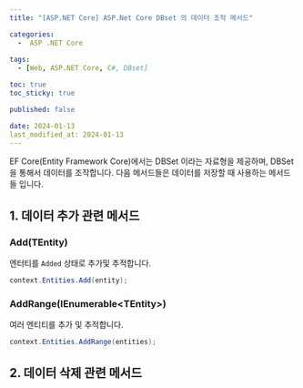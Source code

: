 ```yaml
---
title: "[ASP.NET Core] ASP.Net Core DBset 의 데이터 조작 메서드"

categories:
  -  ASP .NET Core
  
tags:
  - [Web, ASP.NET Core, C#, DBset]

toc: true
toc_sticky: true

published: false

date: 2024-01-13
last_modified_at: 2024-01-13
---
```


EF Core(Entity Framework Core)에서는 DBSet 이라는 자료형을 제공하며, DBSet을 통해서 데이터를 조작합니다. 다음 메서드들은 데이터를 저장할 때 사용하는 메서드들 입니다.


## 1. 데이터 추가 관련 메서드

### Add(TEntity)

엔터티를 `Added` 상태로 추가및 추적합니다.

```cs
context.Entities.Add(entity);
```

### AddRange(IEnumerable\<TEntity>\)

여러 엔티티를 추가 및 추적합니다.

```cs
context.Entities.AddRange(entities);
```

## 2. 데이터 삭제 관련 메서드

